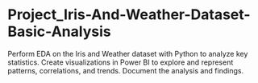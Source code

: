 # Project_Iris-And-Weather-Dataset-Basic-Analysis
Perform EDA on the Iris and Weather dataset with Python to analyze key statistics. Create visualizations in Power BI to explore and represent patterns, correlations, and trends. Document the analysis and findings.
